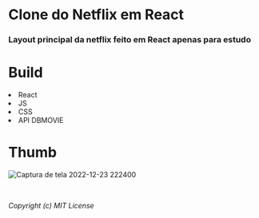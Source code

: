 # Clone do Netflix em React

### Layout principal da netflix feito em React apenas para estudo

# Build
<li>React</li>
<li>JS</li>
<li>CSS</li>
<li>API DBMOVIE</li>

# Thumb
![Captura de tela 2022-12-23 222400](https://user-images.githubusercontent.com/92183930/209417168-b4bfa033-4b61-4a54-9b4b-98860b6ca569.png)

<br/>

<i>Copyright (c) MIT License</i>
